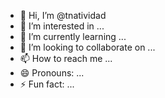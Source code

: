 - 👋 Hi, I’m @tnatividad
- 👀 I’m interested in ...
- 🌱 I’m currently learning ...
- 💞️ I’m looking to collaborate on ...
- 📫 How to reach me ...
- 😄 Pronouns: ...
- ⚡ Fun fact: ...

<!---
tnatividad/tnatividad is a ✨ special ✨ repository because its `README.md` (this file) appears on your GitHub profile.
You can click the Preview link to take a look at your changes.
--->
